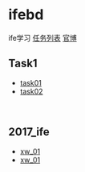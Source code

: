 # ifebd
ife学习
<a href="http://ife.baidu.com/task/all" target="_blank">任务列表</a> <a href="http://weibo.com/baiduife" target="_blank">官博</a>
<h2>Task1</h2>
  <ul>
    <li><a href="http://ollehz.github.io/ifebd/T1/task001/index.html" target="_blank">task01</a></li>
    <li><a href="http://ollehz.github.io/ifebd/T1/task002/index.html" target="_blank">task02</a></li>

  </ul>
 
<h2>2017_ife</h2>
  <ul>
    <li><a href="http://ollehz.github.io/ifebd/2017_IFE/xiaowei/task01.html" target="_blank">xw_01</a></li>
    <li><a href="http://ollehz.github.io/ifebd/2017_IFE/xiaowei/task02/task_02.html" target="_blank">xw_01</a></li>
  </ul>
